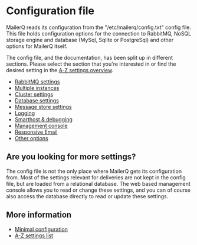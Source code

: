 # Configuration file

MailerQ reads its configuration from the "/etc/mailerq/config.txt" config 
file. This file holds configuration options for the connection to RabbitMQ, 
NoSQL storage engine and database (MySql, Sqlite or PostgreSql) and other 
options for MailerQ itself.

The config file, and the documentation, has been split up in different
sections. Please select the section that you're interested in or 
find the desired setting in the [A-Z settings overview](settings-alphabetical).

* [RabbitMQ settings](rabbitmq-config "RabbitmQ configuration")
* [Multiple instances](multiple-instances "Multiple MailerQ instances on a single server")
* [Cluster settings](cluster "Cluster configuration")
* [Database settings](database-access "Database access")
* [Message store settings](message-store-options "Message Store options")
* [Logging](logging "Logging")
* [Smarthost & debugging](smarthost "Smarthost & debugging")
* [Management console](management-console "Management console")
* [Responsive Email](responsiveemail "ResponsiveEmail.com integration")
* [Other options](other-configuration "Other configuration options")

## Are you looking for more settings?

The config file is not the only place where MailerQ gets its configuration
from. Most of the settings relevant for deliveries are not kept in the 
config file, but are loaded from a relational database. The web based management 
console allows you to read or change these settings, and you can of course
also access the database directly to read or update these settings.

## More information

* [Minimal configuration](minimal-configuration "The minimal configuration for MailerQ")
* [A-Z settings list](settings-alphabetical "See all settings from A-Z")

